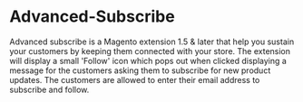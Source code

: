 # Advanced-Subscribe
Advanced subscribe is a Magento extension 1.5 &amp; later that help you sustain your customers by keeping them connected with your store. The extension will display a small 'Follow' icon which pops out when clicked displaying a message for the customers asking them to subscribe for new product updates. The customers are allowed to enter their email address to subscribe and follow.
